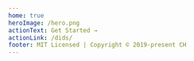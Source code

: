 ```yaml
---
home: true
heroImage: /hero.png
actionText: Get Started →
actionLink: /dids/
footer: MIT Licensed | Copyright © 2019-present CH
---
```

